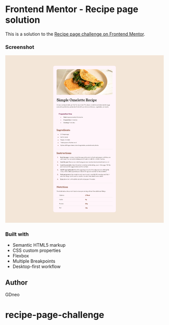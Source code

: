 # Frontend Mentor - Recipe page solution

This is a solution to the [Recipe page challenge on Frontend Mentor](https://www.frontendmentor.io/challenges/recipe-page-KiTsR8QQKm). 


### Screenshot

![](./screenshot.png)



### Built with

- Semantic HTML5 markup
- CSS custom properties
- Flexbox
- Multiple Breakpoints
- Desktop-first workflow


## Author

GDneo
# recipe-page-challenge
